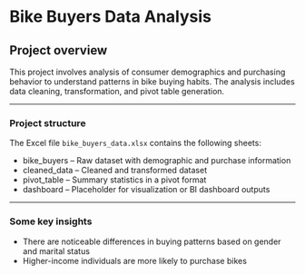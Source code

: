 # Bike Buyers Data Analysis

## Project overview
This project involves analysis of consumer demographics and purchasing behavior to understand patterns in bike buying habits. The analysis includes data cleaning, transformation, and pivot table generation.

***

### Project structure
The Excel file `bike_buyers_data.xlsx` contains the following sheets:
- bike_buyers – Raw dataset with demographic and purchase information
- cleaned_data – Cleaned and transformed dataset
- pivot_table – Summary statistics in a pivot format
- dashboard – Placeholder for visualization or BI dashboard outputs

***

### Some key insights
- There are noticeable differences in buying patterns based on gender and marital status
- Higher-income individuals are more likely to purchase bikes
